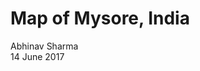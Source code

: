 # Map of Mysore, India
Abhinav Sharma  
14 June 2017  

<!--html_preserve--><div id="htmlwidget-f557c7bb7fac06b8448c" style="width:672px;height:480px;" class="leaflet html-widget"></div>
<script type="application/json" data-for="htmlwidget-f557c7bb7fac06b8448c">{"x":{"options":{"crs":{"crsClass":"L.CRS.EPSG3857","code":null,"proj4def":null,"projectedBounds":null,"options":{}}},"calls":[{"method":"addTiles","args":["//{s}.tile.openstreetmap.org/{z}/{x}/{y}.png",null,null,{"minZoom":0,"maxZoom":18,"maxNativeZoom":null,"tileSize":256,"subdomains":"abc","errorTileUrl":"","tms":false,"continuousWorld":false,"noWrap":false,"zoomOffset":0,"zoomReverse":false,"opacity":1,"zIndex":null,"unloadInvisibleTiles":null,"updateWhenIdle":null,"detectRetina":false,"reuseTiles":false,"attribution":"&copy; <a href=\"http://openstreetmap.org\">OpenStreetMap<\/a> contributors, <a href=\"http://creativecommons.org/licenses/by-sa/2.0/\">CC-BY-SA<\/a>"}]},{"method":"addMarkers","args":[[12.30547,12.3009,12.3027,12.3098,12.2716,12.30678,12.2983,12.2711,12.297,12.30071,12.3128,12.27222,12.3343,12.32095,12.3036,12.30478,12.30741,12.30923,12.30989,12.31089,12.3212,12.32686],[76.65445,76.6681,76.6735,76.6306,76.6703,76.64968,76.6928,76.6122,76.6701,76.65891,76.6216,76.67088,76.6545,76.65828,76.65571,76.65308,76.65555,76.65495,76.65611,76.65208,76.63711,76.63284],null,null,null,{"clickable":true,"draggable":false,"keyboard":true,"title":"","alt":"","zIndexOffset":0,"opacity":1,"riseOnHover":false,"riseOffset":250},["Mysore Palace","Sri Chamarajendra Zoological Gardens","Karanji Kere","Kukkarahalli Kere","Chamundi Betta","Jaganmohan Palace","Lalitha Mahal Palace","Lingambudhi Kere","Race Course","Dasara Exhibition Grounds","Manasagangotri Campus","Sri Chamundeshwari Temple","Bannimantapa Maidana","St. Philomena’s Church","Shweta Varahaswamy Temple","Lakshmiramana Temple","Kote Anjaneya Temple","Sri Rangacharlu Memorial Hall","Dodda Gadiyaara","Devaraja Market","Cheluvamba Park","Sri Lakshmi Venkataramanaswami Temple"],null,{"showCoverageOnHover":true,"zoomToBoundsOnClick":true,"spiderfyOnMaxZoom":true,"removeOutsideVisibleBounds":true,"spiderLegPolylineOptions":{"weight":1.5,"color":"#222","opacity":0.5},"freezeAtZoom":false},null,null,null,null]}],"limits":{"lat":[12.2711,12.3343],"lng":[76.6122,76.6928]}},"evals":[],"jsHooks":[]}</script><!--/html_preserve-->
